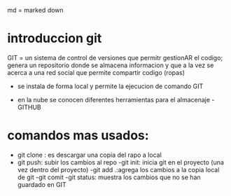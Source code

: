 md = marked down

 # introduccion git

GIT = un sistema de control de versiones que permitr gestionAR el codigo; genera un repositorio donde se almacena informacion y que a la vez se acerca a una red social que permite compartir codigo (ropas)

- se instala de forma local y permite la ejecucion de comando GIT 

- en la nube se conocen diferentes herramientas para el almacenaje - GITHUB

# comandos mas usados:

- git clone : es descargar una copia del rapo a local
- git push: subir los cambios al repo
-git init: inicia git en el proyecto (una vez dentro del proyecto)
-git add .:agrega los cambios a la copia local de git
-git comit
-git status: muestra los cambios que no se han guardado en GIT
